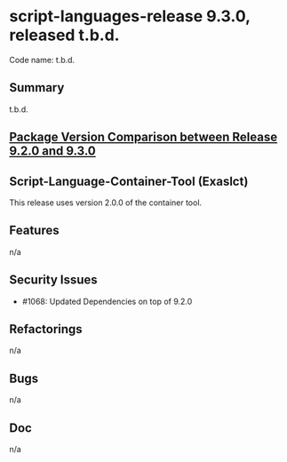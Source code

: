 # script-languages-release 9.3.0, released t.b.d.

Code name: t.b.d.

## Summary

t.b.d. 

## [Package Version Comparison between Release 9.2.0 and 9.3.0](package_diffs/9.3.0/README.md)

## Script-Language-Container-Tool (Exaslct)

This release uses version 2.0.0 of the container tool.

## Features

 n/a

## Security Issues

 - #1068: Updated Dependencies on top of 9.2.0 

## Refactorings

 n/a

## Bugs

 n/a

## Doc

 n/a
